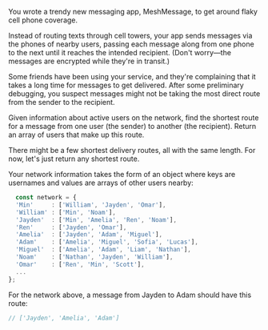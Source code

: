 You wrote a trendy new messaging app, MeshMessage, to get around flaky cell phone coverage.

Instead of routing texts through cell towers, your app sends messages via the phones of nearby users, passing each message along from one phone to the next until it reaches the intended recipient. (Don't worry—the messages are encrypted while they're in transit.)

Some friends have been using your service, and they're complaining that it takes a long time for messages to get delivered. After some preliminary debugging, you suspect messages might not be taking the most direct route from the sender to the recipient.

Given information about active users on the network, find the shortest route for a message from one user (the sender) to another (the recipient). Return an array of users that make up this route.

There might be a few shortest delivery routes, all with the same length. For now, let's just return any shortest route.

Your network information takes the form of an object where keys are usernames and values are arrays of other users nearby:

```javascript
  const network = {
  'Min'     : ['William', 'Jayden', 'Omar'],
  'William' : ['Min', 'Noam'],
  'Jayden'  : ['Min', 'Amelia', 'Ren', 'Noam'],
  'Ren'     : ['Jayden', 'Omar'],
  'Amelia'  : ['Jayden', 'Adam', 'Miguel'],
  'Adam'    : ['Amelia', 'Miguel', 'Sofia', 'Lucas'],
  'Miguel'  : ['Amelia', 'Adam', 'Liam', 'Nathan'],
  'Noam'    : ['Nathan', 'Jayden', 'William'],
  'Omar'    : ['Ren', 'Min', 'Scott'],
  ...
};
```

For the network above, a message from Jayden to Adam should have this route:

```javascript
// ['Jayden', 'Amelia', 'Adam']
```
